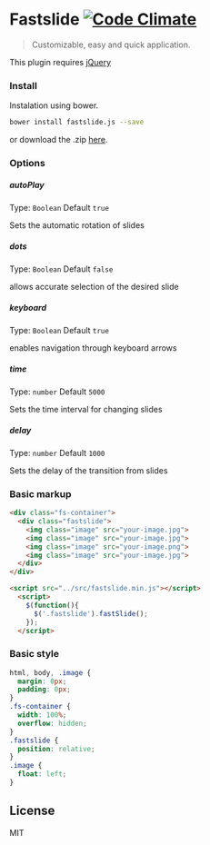# Fastslide [![Code Climate](https://codeclimate.com/github/jeffersondanielss/fastslide/badges/gpa.svg)](https://codeclimate.com/github/jeffersondanielss/fastslide)

> Customizable, easy and quick application.

This plugin requires [jQuery](http://jquery.com/)

### Install
Instalation using bower.
```bash
bower install fastslide.js --save
```
or download the .zip [here](https://github.com/jeffersondanielss/fastslide/archive/master.zip).

### Options
##### autoPlay
Type: `Boolean` Default `true`

Sets the automatic rotation of slides

##### dots
Type: `Boolean` Default `false`

allows accurate selection of the desired slide

##### keyboard
Type: `Boolean` Default `true`

enables navigation through keyboard arrows

##### time
Type: `number` Default `5000`

Sets the time interval for changing slides

##### delay
Type: `number` Default `1000`

Sets the delay of the transition from slides

### Basic markup
```html
<div class="fs-container">
  <div class="fastslide">
    <img class="image" src="your-image.jpg">
    <img class="image" src="your-image.jpg">
    <img class="image" src="your-image.png">
    <img class="image" src="your-image.jpg">
  </div>
</div>

<script src="../src/fastslide.min.js"></script>
  <script>
    $(function(){
      $('.fastslide').fastSlide();
    });
  </script>
```

### Basic style
```css
html, body, .image {
  margin: 0px;
  padding: 0px;
}
.fs-container {
  width: 100%;
  overflow: hidden;
}
.fastslide {
  position: relative;
}
.image {
  float: left;
}
```
## License

MIT
